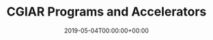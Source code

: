 ---
title: 'CGIAR Programs and Accelerators'
field: 'cg.contributor.programAccelerator'
slug: 'cg-contributor-programAccelerator'
description: 'CGIAR Program(s) or Accelerator(s) associated with this item. Use this to show that a program or accelerator funded this item.'
required: False
vocabulary: 'cg-contributor-programAccelerator.txt'
policy: 'Controlled, with values from vocabulary.'
date: '2019-05-04T00:00:00+00:00'
---